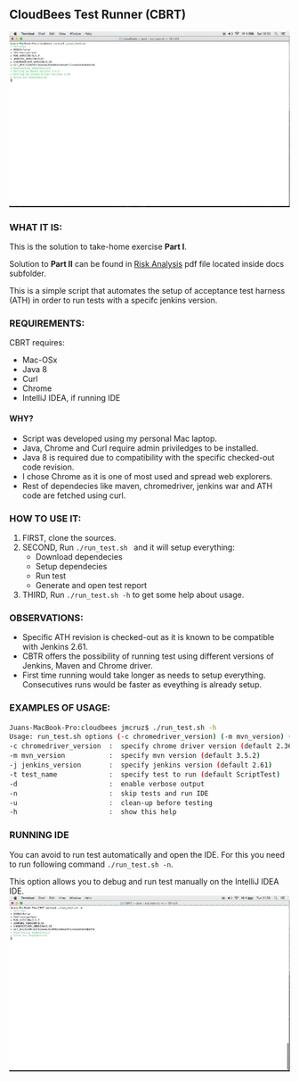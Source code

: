 ## CloudBees Test Runner (CBRT)

![](images/cloudbees.gif)

### WHAT IT IS:

This is the solution to take-home exercise **Part I**.

Solution to **Part II** can be found in [Risk Analysis](docs/risk_analysis.pdf) pdf file located inside docs subfolder.

This is a simple script that automates the setup of acceptance test harness (ATH) in order to run tests with a specifc jenkins version. 

### REQUIREMENTS:

CBRT requires:
* Mac-OSx
* Java 8
* Curl
* Chrome
* IntelliJ IDEA, if running IDE

#### WHY?
* Script was developed using my personal Mac laptop.
* Java, Chrome and Curl require admin priviledges to be installed.
* Java 8 is required due to compatibility with the specific checked-out code revision.
* I chose Chrome as it is one of most used and spread web explorers.
* Rest of dependecies like maven, chromedriver, jenkins war and ATH code are fetched using  curl.

### HOW TO USE IT:
1. FIRST,  clone the sources.
2. SECOND, Run ```./run_test.sh ``` and it will setup everything:
	* Download dependecies
	* Setup dependecies 
	* Run test
	* Generate and open test report
3. THIRD, Run ```./run_test.sh -h``` to get some help about usage.

### OBSERVATIONS:
* Specific ATH revision is checked-out as it is known to be compatible with Jenkins 2.61.
* CBTR offers the possibility of running test using different versions of Jenkins, Maven and Chrome driver.
* First time running would take longer as needs to setup everything. Consecutives runs would be faster as eveything is already setup.

### EXAMPLES OF USAGE:

``` bash
Juans-MacBook-Pro:cloudbees jmcruz$ ./run_test.sh -h
Usage: run_test.sh options (-c chromedriver_version) (-m mvn_version) (-j jenkins_version) (-t test_name) (-d) (-n) (-u) (-h)
-c chromedriver_version  :  specify chrome driver version (default 2.36)
-m mvn_version           :  specify mvn version (default 3.5.2)
-j jenkins_version       :  specify jenkins version (default 2.61)
-t test_name             :  specify test to run (default ScriptTest)
-d                       :  enable verbose output
-n                       :  skip tests and run IDE
-u                       :  clean-up before testing
-h                       :  show this help
```

### RUNNING IDE
You can avoid to run test automatically and open the IDE. For this you need to run following command ```./run_test.sh -n```.

This option allows you to debug and run test manually on the IntelliJ IDEA IDE.
![](images/cloudbees_ide.gif)